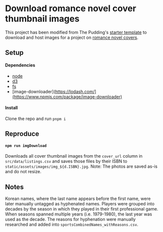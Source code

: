 # Download romance novel cover thumbnail images

This project has been modified from The Pudding's [starter template](https://github.com/the-pudding/svelte-starter) to download and host images for a project on [romance novel covers](https://pudding.cool/2023/10/romance-covers/).

## Setup

#### Dependencies

- [node](https://nodejs.org/en/)
- [d3](https://d3js.org/)
- [fs](https://nodejs.org/api/fs.html)
- [image-downloader](https://lodash.com/](https://www.npmjs.com/package/image-downloader)

#### Install

Clone the repo and run `pnpm i`

## Reproduce

#### `npm run imgDownload`

Downloads all cover thumbnail images from the `cover_url` column in `src/data/listings.csv` and saves those files by their ISBN to `static/assets/images/img_${d.ISBN}.jpg`. Note: The photos are saved as-is and do not resize.


## Notes

Korean names, where the last name appears before the first name, were later manually untagged as hyphenated names. Players were grouped into decades by the season in which they played in their first professional game. When seasons spanned multiple years (i.e. 1979-1980), the last year was used as the decade. The reasons for hyphenation were manually researched and added into `sportsCombinedNames_withReasons.csv`.
